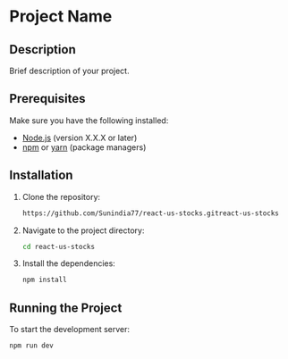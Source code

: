 # Project Name

## Description

Brief description of your project.

## Prerequisites

Make sure you have the following installed:

- [Node.js](https://nodejs.org/) (version X.X.X or later)
- [npm](https://www.npmjs.com/) or [yarn](https://yarnpkg.com/) (package managers)

## Installation

1. Clone the repository:

    ```bash
    https://github.com/Sunindia77/react-us-stocks.gitreact-us-stocks
    ```

2. Navigate to the project directory:

    ```bash
    cd react-us-stocks
    ```

3. Install the dependencies:

    ```bash
    npm install
    ```


## Running the Project

To start the development server:

```bash
npm run dev 
